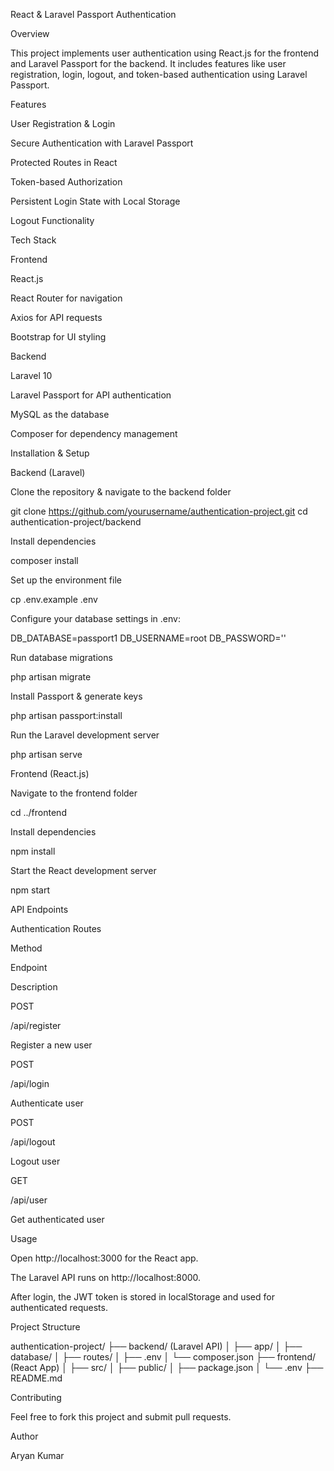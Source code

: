React & Laravel Passport Authentication

Overview

This project implements user authentication using React.js for the frontend and Laravel Passport for the backend. It includes features like user registration, login, logout, and token-based authentication using Laravel Passport.

Features

User Registration & Login

Secure Authentication with Laravel Passport

Protected Routes in React

Token-based Authorization

Persistent Login State with Local Storage

Logout Functionality

Tech Stack

Frontend

React.js

React Router for navigation

Axios for API requests

Bootstrap for UI styling

Backend

Laravel 10

Laravel Passport for API authentication

MySQL as the database

Composer for dependency management

Installation & Setup

Backend (Laravel)

Clone the repository & navigate to the backend folder

git clone https://github.com/yourusername/authentication-project.git
cd authentication-project/backend

Install dependencies

composer install

Set up the environment file

cp .env.example .env

Configure your database settings in .env:

DB_DATABASE=passport1
DB_USERNAME=root
DB_PASSWORD=''

Run database migrations

php artisan migrate

Install Passport & generate keys

php artisan passport:install

Run the Laravel development server

php artisan serve

Frontend (React.js)

Navigate to the frontend folder

cd ../frontend

Install dependencies

npm install

Start the React development server

npm start

API Endpoints

Authentication Routes

Method

Endpoint

Description

POST

/api/register

Register a new user

POST

/api/login

Authenticate user

POST

/api/logout

Logout user

GET

/api/user

Get authenticated user

Usage

Open http://localhost:3000 for the React app.

The Laravel API runs on http://localhost:8000.

After login, the JWT token is stored in localStorage and used for authenticated requests.

Project Structure

 authentication-project/
 ├── backend/ (Laravel API)
 │   ├── app/
 │   ├── database/
 │   ├── routes/
 │   ├── .env
 │   └── composer.json
 ├── frontend/ (React App)
 │   ├── src/
 │   ├── public/
 │   ├── package.json
 │   └── .env
 ├── README.md

Contributing

Feel free to fork this project and submit pull requests.

Author

Aryan Kumar